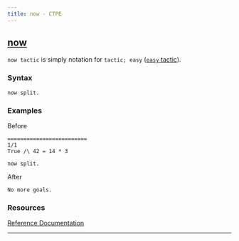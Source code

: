 ```yaml
---
title: now - CTPE
---
```


## [now](/ctpe/Tacticals/now.html)

`now tactic` is simply notation for `tactic; easy` ([`easy` tactic](/ctpe/Automation/easy.html)).

### Syntax

```coq
now split.
```

### Examples

Before
```coq
=========================
1/1
True /\ 42 = 14 * 3
```

```coq
now split.
```

After
```coq
No more goals.
```

### Resources

[Reference Documentation](https://coq.inria.fr/doc/master/refman/proofs/automatic-tactics/auto.html#coq:tacn.now)

<hr>
